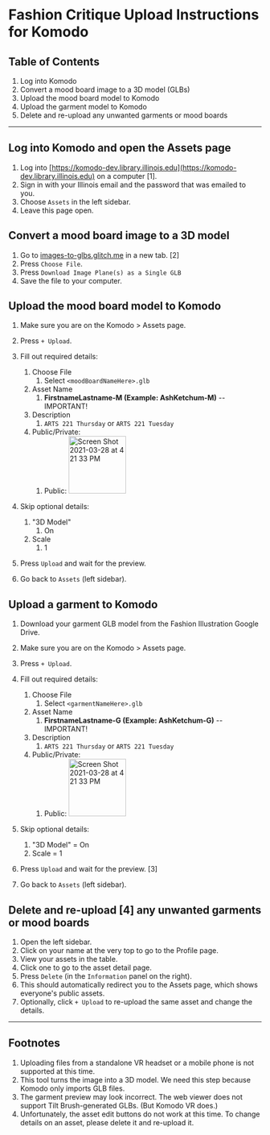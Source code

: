 # Fashion Critique Upload Instructions for Komodo

## Table of Contents

1. Log into Komodo
1. Convert a mood board image to a 3D model (GLBs)
3. Upload the mood board model to Komodo
4. Upload the garment model to Komodo
5. Delete and re-upload any unwanted garments or mood boards

___

## Log into Komodo and open the Assets page

1. Log into [https://komodo-dev.library.illinois.edu](https://komodo-dev.library.illinois.edu) on a computer [1].
2. Sign in with your Illinois email and the password that was emailed to you.
3. Choose `Assets` in the left sidebar.
4. Leave this page open. 

## Convert a mood board image to a 3D model

1. Go to [images-to-glbs.glitch.me](http://images-to-glbs.glitch.me) in a new tab. [2]
2. Press `Choose File`.
3. Press `Download Image Plane(s) as a Single GLB`
4. Save the file to your computer.

## Upload the mood board model to Komodo

1. Make sure you are on the Komodo > Assets page.
3. Press `+ Upload`.
4. Fill out required details: 
   1. Choose File 
      1. Select `<moodBoardNameHere>.glb`
   2. Asset Name
      1. **FirstnameLastname-M (Example: AshKetchum-M)**  -- IMPORTANT!
   3. Description 
      1. `ARTS 221 Thursday` or `ARTS 221 Tuesday`
   4. Public/Private:
      1. Public: <img width="114" alt="Screen Shot 2021-03-28 at 4 21 33 PM" src="https://user-images.githubusercontent.com/8165314/112768416-ab57be80-8fe1-11eb-81d8-55ed894a1dbb.png">

5. Skip optional details: 
   1. "3D Model"
      1. On
   2. Scale
      1. 1
6. Press `Upload` and wait for the preview.
7. Go back to `Assets` (left sidebar).

## Upload a garment to Komodo

1. Download your garment GLB model from the Fashion Illustration Google Drive. 
2. Make sure you are on the Komodo > Assets page.
3. Press `+ Upload`.
4. Fill out required details: 
   1. Choose File 
      1. Select `<garmentNameHere>.glb`
   2. Asset Name
      1. **FirstnameLastname-G (Example: AshKetchum-G)** -- IMPORTANT!
   3. Description 
      1. `ARTS 221 Thursday` or `ARTS 221 Tuesday`
   4. Public/Private:
      1. Public: <img width="114" alt="Screen Shot 2021-03-28 at 4 21 33 PM" src="https://user-images.githubusercontent.com/8165314/112768416-ab57be80-8fe1-11eb-81d8-55ed894a1dbb.png">

5. Skip optional details: 
   1. "3D Model" = On
   2. Scale = 1
6. Press `Upload` and wait for the preview. [3]
7. Go back to `Assets` (left sidebar).

## Delete and re-upload [4] any unwanted garments or mood boards

1. Open the left sidebar.
2. Click on your name at the very top to go to the Profile page.
3. View your assets in the table.
4. Click one to go to the asset detail page.
6. Press `Delete` (in the `Information` panel on the right).
7. This should automatically redirect you to the Assets page, which shows everyone's public assets.
8. Optionally, click `+ Upload` to re-upload the same asset and change the details.
___

## Footnotes
1. Uploading files from a standalone VR headset or a mobile phone is not supported at this time.
2. This tool turns the image into a 3D model. We need this step because Komodo only imports GLB files. 
3. The garment preview may look incorrect. The web viewer does not support Tilt Brush-generated GLBs. (But Komodo VR does.)
4. Unfortunately, the asset edit buttons do not work at this time. To change details on an asset, please delete it and re-upload it.

